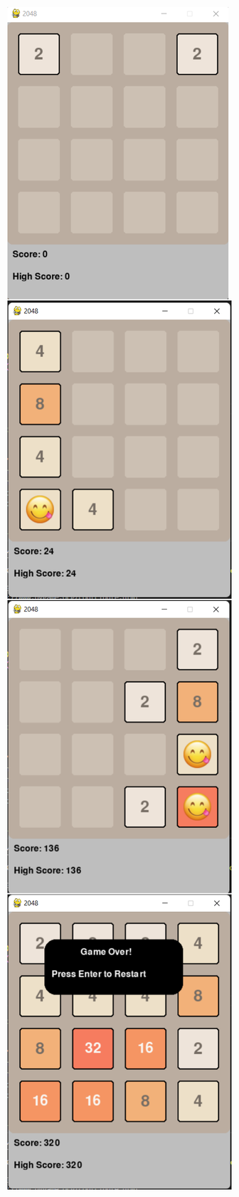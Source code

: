 ![Screenshot01](/Assignments/02-P01/Screenshots/2048_Screenshot01.png)
![Screenshot02](/Assignments/02-P01/Screenshots/2048_Screenshot02.png)
![Screenshot03](/Assignments/02-P01/Screenshots/2048_screenshot03.png)
![Screenshot04](/Assignments/02-P01/Screenshots/2048_screenshot04.png)
